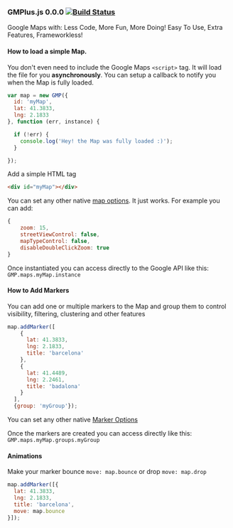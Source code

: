 ### GMPlus.js 0.0.0 [![Build Status](https://travis-ci.org/yagoferrer/gmplus.svg?branch=master)](https://travis-ci.org/yagoferrer/gmplus)

Google Maps with: Less Code, More Fun, More Doing! Easy To Use, Extra Features, Frameworkless! 

#### How to load a simple Map.
You don't even need to include the Google Maps `<script>` tag. It will load the file for you **asynchronously**.
You can setup a callback to notify you when the Map is fully loaded.
```javascript
var map = new GMP({
  id: 'myMap',
  lat: 41.3833,
  lng: 2.1833
}, function (err, instance) {

  if (!err) {
    console.log('Hey! the Map was fully loaded :)');
  }

});
```
Add a simple HTML tag
```html
<div id="myMap"></div>
```
You can set any other native [map options](https://developers.google.com/maps/documentation/javascript/reference#MapOptions). It just works. For example you can add:
```javascript
{
    zoom: 15,
    streetViewControl: false,
    mapTypeControl: false,
    disableDoubleClickZoom: true
}
```

Once instantiated you can access directly to the Google API like this: `GMP.maps.myMap.instance`

#### How to Add Markers

You can add one or multiple markers to the Map and group them to control visibility, filtering, clustering and other features

```javascript
map.addMarker([
    {
      lat: 41.3833,
      lng: 2.1833,
      title: 'barcelona'
    },
    {
      lat: 41.4489,
      lng: 2.2461,
      title: 'badalona'
    }
  ],
  {group: 'myGroup'});
```

You can set any other native [Marker Options](https://developers.google.com/maps/documentation/javascript/reference#MarkerOptions)

Once the markers are created you can access directly like this: `GMP.maps.myMap.groups.myGroup`

#### Animations
Make your marker bounce `move: map.bounce` or drop `move: map.drop`

```javascript
map.addMarker([{
  lat: 41.3833,
  lng: 2.1833,
  title: 'barcelona',
  move: map.bounce
}]);
```
